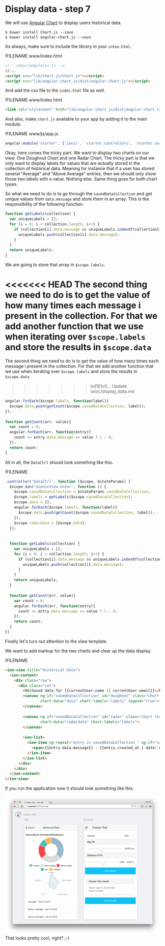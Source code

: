 # Display data - step 7

We will use [Angular Chart](http://jtblin.github.io/angular-chart.js/) to display users historical data.

```
$ bower install Chart.js --save
$ bower install angular-chart.js --save
```

As always, make sure to include the library in your `intex.html`.

!FILENAME www/index.html
```html
<!-- ionic/angularjs js -->
//...
<script src="lib/Chart.js/Chart.js"></script>
<script src="lib/angular-chart.js/dist/angular-chart.js"></script>
```

And add the css file to the `index.html` file as well.

!FILENAME www/index.html
```html
<link rel="stylesheet" href="lib/angular-chart.js/dist/angular-chart.css">
```

And also, make `chart.js` available to your app by adding it to the main module.

!FILENAME www/js/app.js
```javascript
angular.module('starter', ['ionic', 'starter.controllers', 'starter.services', 'ng-token-auth', 'ngResource', 'chart.js'])
```


Okay, here comes the tricky part. We want to display two charts on our view. One Doughnut Chart and one Radar Chart. The tricky part is that we only want to display labels for values that are actually stored in the collection of historical data. Meaning for instance that if a user has stored several "Average" and "Above Average" entries, then we should only show those two labels with a value. Nothing else. Same thing goes for both chart types.


So what we need to do is to go through the `savedDataCollection` and get unique values from `data.message` and store them in an array. This is the responsibility of the following function.

```javascript
function getLabels(collection) {
  var uniqueLabels = [];
  for (i = 0; i < collection.length; i++) {
    if (collection[i].data.message && uniqueLabels.indexOf(collection[i].data.message) === -1) {
      uniqueLabels.push(collection[i].data.message);
    }
  }
  return uniqueLabels;
}
```
We are going to store that array in `$scope.labels`.

<<<<<<< HEAD
The second thing we need to do is to get the value of how many times each message i present in the collection. For that we add another function that we use when iterating over `$scope.labels` and store the results in `$scope.data`
=======
The second thing we need to do is to get the value of how many times each message i present in the collection. For that we add another function that we use when iterating over `$scope.labels` and store the results in `$scope.data`
>>>>>>> bd161c0... Update ionic/display_data.md

```javascript
angular.forEach($scope.labels, function(label){
  $scope.data.push(getCount($scope.savedDataCollection, label));
});

function getCount(arr, value){
  var count = 0;
  angular.forEach(arr, function(entry){
    count += entry.data.message == value ? 1 : 0;
  });
  return count;
}
```

All in all, the `DataCtrl` should look something like this.

!FILENAME
```javascript
.controller('DataCtrl', function ($scope, $stateParams) {
  $scope.$on('$ionicView.enter', function () {
    $scope.savedDataCollection = $stateParams.savedDataCollection;
    $scope.labels = getLabels($scope.savedDataCollection);
    $scope.data = [];
    angular.forEach($scope.labels, function(label){
      $scope.data.push(getCount($scope.savedDataCollection, label));
    });
    $scope.radardata = [$scope.data];
  });


  function getLabels(collection) {
    var uniqueLabels = [];
    for (i = 0; i < collection.length; i++) {
      if (collection[i].data.message && uniqueLabels.indexOf(collection[i].data.message) === -1) {
        uniqueLabels.push(collection[i].data.message);
      }
    }
    return uniqueLabels;
  }

  function getCount(arr, value){
    var count = 0;
    angular.forEach(arr, function(entry){
      count += entry.data.message == value ? 1 : 0;
    });
    return count;
  }
})
```

Finally let's turn out attention to the view template.

We want to add markup for the two charts and clear up the data display.

!FILENAME
```html
<ion-view title="Historical Data">
  <ion-content>
    <div class="row">
      <div class="col">
        <h5>Saved data for {{currentUser.name || currentUser.email}}</h5>
        <canvas ng-if="savedDataCollection" id="doughnut" class="chart chart-doughnut"
                chart-data="data" chart-labels="labels" legend="true">
        </canvas>

        <canvas ng-if="savedDataCollection" id="radar" class="chart chart-radar"
                chart-data="radardata" chart-labels="labels">
        </canvas>

        <ion-list>
          <ion-item ng-repeat="entry in savedDataCollection " ng-if="savedDataCollection && entry.data.message">
            <span>{{entry.data.message}} - {{entry.created_at | date:'mediumDate'}}</span>
          </ion-item>
        </ion-list>
      </div>
    </div>
  </ion-content>
</ion-view>
```

If you run the application now it should look something like this.

![Cooper Client - Final UI](/images/cooper_client_final.png)
That looks pretty cool, right? ;-)
